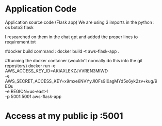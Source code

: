 # Application Code

Application source code (Flask app)
We are using 3 imports in the python : 
 os
 boto3
 flask

 I researched on them in the chat gpt and added the proper lines to 
 requirement.txt

 #docker build command : 
 docker build -t aws-flask-app .

 #Running the docker container (wouldn't normally do this into the git repository)
 docker run -e AWS_ACCESS_KEY_ID=AKIAXLEKZJVVREN3MIWD \
           -e AWS_SECRET_ACCESS_KEY=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 \
           -e REGION=us-east-1 \
           -p 5001:5001 aws-flask-app

# Access at my public ip :5001